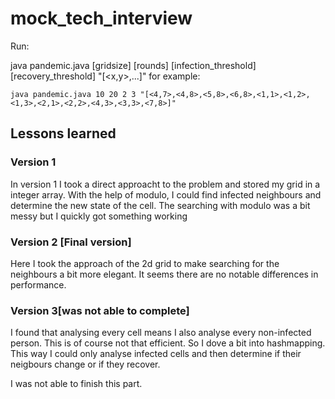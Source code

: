 # mock_tech_interview

Run:

java pandemic.java [gridsize] [rounds] [infection_threshold] [recovery_threshold] "[<x,y>,...]"
for example:

```java pandemic.java 10 20 2 3 "[<4,7>,<4,8>,<5,8>,<6,8>,<1,1>,<1,2>,<1,3>,<2,1>,<2,2>,<4,3>,<3,3>,<7,8>]"```


## Lessons learned
### Version 1
In version 1 I took a direct approacht to the problem and stored my grid in a integer array.
With the help of modulo, I could find infected neighbours and determine the new state of the cell.
The searching with modulo was a bit messy but I quickly got something working

### Version 2 [Final version]
Here I took the approach of the 2d grid to make searching for the neighbours a bit more elegant.
It seems there are no notable differences in performance.

### Version 3[was not able to complete]
I found that analysing every cell means I also analyse every non-infected person. This is of course not that efficient. So I dove a bit into hashmapping. This way I could only analyse infected cells and then determine if their neigbours change or if they recover.

I was not able to finish this part.





